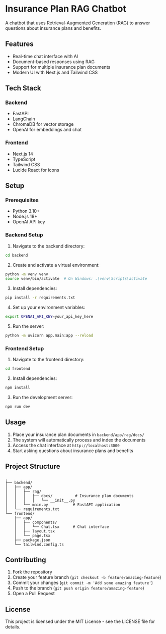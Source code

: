 # Insurance Plan RAG Chatbot

A chatbot that uses Retrieval-Augmented Generation (RAG) to answer questions about insurance plans and benefits.

## Features

- Real-time chat interface with AI
- Document-based responses using RAG
- Support for multiple insurance plan documents
- Modern UI with Next.js and Tailwind CSS

## Tech Stack

### Backend

- FastAPI
- LangChain
- ChromaDB for vector storage
- OpenAI for embeddings and chat

### Frontend

- Next.js 14
- TypeScript
- Tailwind CSS
- Lucide React for icons

## Setup

### Prerequisites

- Python 3.10+
- Node.js 18+
- OpenAI API key

### Backend Setup

1. Navigate to the backend directory:

```bash
cd backend
```

2. Create and activate a virtual environment:

```bash
python -m venv venv
source venv/bin/activate  # On Windows: .\venv\Scripts\activate
```

3. Install dependencies:

```bash
pip install -r requirements.txt
```

4. Set up your environment variables:

```bash
export OPENAI_API_KEY=your_api_key_here
```

5. Run the server:

```bash
python -m uvicorn app.main:app --reload
```

### Frontend Setup

1. Navigate to the frontend directory:

```bash
cd frontend
```

2. Install dependencies:

```bash
npm install
```

3. Run the development server:

```bash
npm run dev
```

## Usage

1. Place your insurance plan documents in `backend/app/rag/docs/`
2. The system will automatically process and index the documents
3. Access the chat interface at `http://localhost:3000`
4. Start asking questions about insurance plans and benefits

## Project Structure

```
.
├── backend/
│   ├── app/
│   │   ├── rag/
│   │   │   ├── docs/          # Insurance plan documents
│   │   │   │   └── __init__.py
│   │   └── main.py           # FastAPI application
│   └── requirements.txt
└── frontend/
    ├── app/
    │   ├── components/
    │   │   └── Chat.tsx      # Chat interface
    │   ├── layout.tsx
    │   └── page.tsx
    ├── package.json
    └── tailwind.config.ts
```

## Contributing

1. Fork the repository
2. Create your feature branch (`git checkout -b feature/amazing-feature`)
3. Commit your changes (`git commit -m 'Add some amazing feature'`)
4. Push to the branch (`git push origin feature/amazing-feature`)
5. Open a Pull Request

## License

This project is licensed under the MIT License - see the LICENSE file for details.
